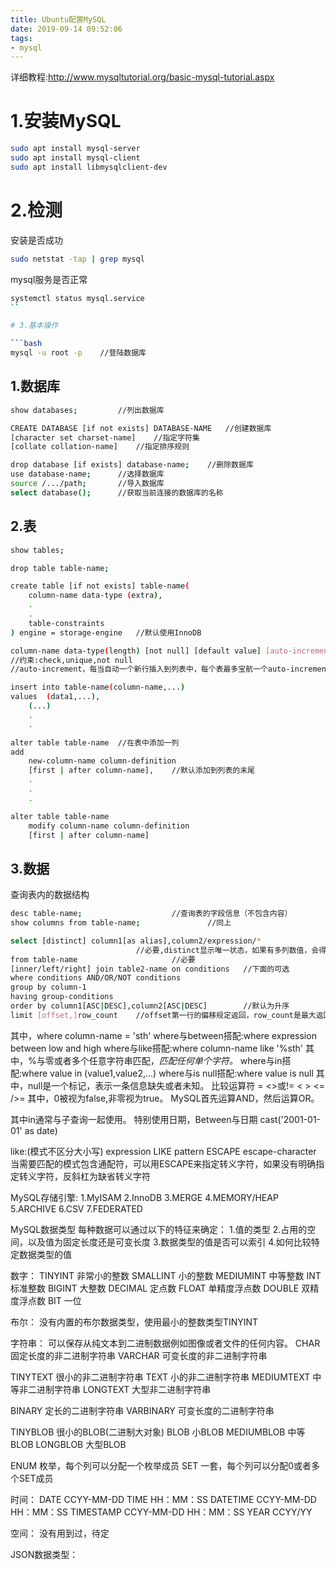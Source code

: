 ```yaml
---
title: Ubuntu配置MySQL
date: 2019-09-14 09:52:06
tags: 
- mysql
---
```

详细教程:http://www.mysqltutorial.org/basic-mysql-tutorial.aspx
# 1.安装MySQL
```bash
sudo apt install mysql-server
sudo apt install mysql-client
sudo apt install libmysqlclient-dev
```
# 2.检测
安装是否成功
```bash
sudo netstat -tap | grep mysql
```
mysql服务是否正常
```bash
systemctl status mysql.service
``

# 3.基本操作

```bash
mysql -u root -p	//登陆数据库
```

## 1.数据库
```bash
show databases;			//列出数据库

CREATE DATABASE [if not exists] DATABASE-NAME	//创建数据库
[character set charset-name]	//指定字符集
[collate collation-name]	//指定排序规则

drop database [if exists] database-name;	//删除数据库
use database-name;		//选择数据库
source /.../path;		//导入数据库
select database();		//获取当前连接的数据库的名称
```
## 2.表
```bash
show tables;

drop table table-name;

create table [if not exists] table-name(
	column-name data-type (extra),
	.
	.
	table-constraints
) engine = storage-engine	//默认使用InnoDB

column-name data-type(length) [not null] [default value] [auto-increment] column-constraint
//约束:check,unique,not null
//auto-increment，每当自动一个新行插入到列表中，每个表最多宝航一个auto-increment列，当被设置为auto-increment，not null约束会添加到列中

insert into table-name(column-name,...)
values	(data1,...),
	(...)
	.
	.

alter table table-name	//在表中添加一列
add
	new-column-name column-definition
	[first | after column-name],	//默认添加到列表的末尾
	.
	.
	.

alter table table-name
	modify column-name column-definition
	[first | after column-name]
```

## 3.数据
查询表内的数据结构
```bash
desc table-name;					//查询表的字段信息（不包含内容）
show columns from table-name;				//同上
```
```bash
select [distinct] column1[as alias],column2/expression/*	
							//必要,distinct显示唯一状态，如果有多列数值，会得到唯一的组合
from table-name						//必要
[inner/left/right] join table2-name on conditions	//下面的可选
where conditions AND/OR/NOT conditions
group by column-1
having group-conditions
order by column1[ASC|DESC],column2[ASC|DESC]		//默认为升序
limit [offset,]row_count	//offset第一行的偏移规定返回，row_count是最大返回的行数，offset第一个是0.
```
其中，where column-name = 'sth'
where与between搭配:where expression between low and high
where与like搭配:where column-name like '%sth'
  其中，%与零或者多个任意字符串匹配，_匹配任何单个字符。_
where与in搭配:where value in (value1,value2,...)
where与is null搭配:where value is null
  其中，null是一个标记，表示一条信息缺失或者未知。
比较运算符
\=
<>或!=
<
\>
<=
/>=
其中，0被视为false,非零视为true。
MySQL首先运算AND，然后运算OR。

其中in通常与子查询一起使用。
特别使用日期，Between与日期 cast('2001-01-01' as date)

like:(模式不区分大小写)
expression LIKE pattern ESCAPE escape-character
当需要匹配的模式包含通配符，可以用ESCAPE来指定转义字符，如果没有明确指定转义字符，反斜杠为缺省转义字符

MySQL存储引擎:
1.MyISAM
2.InnoDB
3.MERGE
4.MEMORY/HEAP
5.ARCHIVE
6.CSV
7.FEDERATED


MySQL数据类型
每种数据可以通过以下的特征来确定：
1.值的类型
2.占用的空间，以及值为固定长度还是可变长度
3.数据类型的值是否可以索引
4.如何比较特定数据类型的值

数字：
TINYINT	非常小的整数
SMALLINT	小的整数
MEDIUMINT	中等整数
INT	标准整数
BIGINT	大整数
DECIMAL	定点数
FLOAT	单精度浮点数
DOUBLE	双精度浮点数
BIT	一位

布尔：
没有内置的布尔数据类型，使用最小的整数类型TINYINT

字符串：
可以保存从纯文本到二进制数据例如图像或者文件的任何内容。
CHAR	固定长度的非二进制字符串
VARCHAR	可变长度的非二进制字符串

TINYTEXT	很小的非二进制字符串
TEXT	小的非二进制字符串
MEDIUMTEXT	中等非二进制字符串
LONGTEXT	大型非二进制字符串


BINARY	定长的二进制字符串
VARBINARY	可变长度的二进制字符串

TINYBLOB	很小的BLOB(二进制大对象)
BLOB	小BLOB
MEDIUMBLOB	中等BLOB
LONGBLOB	大型BLOB

ENUM	枚举，每个列可以分配一个枚举成员
SET	一套，每个列可以分配0或者多个SET成员

时间：
DATE	CCYY-MM-DD
TIME	HH：MM：SS
DATETIME	CCYY-MM-DD HH：MM：SS
TIMESTAMP	CCYY-MM-DD HH：MM：SS
YEAR	CCYY/YY

空间：
没有用到过，待定

JSON数据类型：

